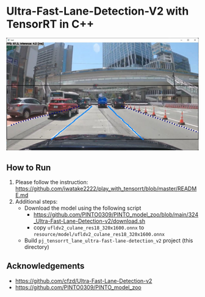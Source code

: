 # Ultra-Fast-Lane-Detection-V2 with TensorRT in C++

![00_doc/demo.jpg](00_doc/demo.jpg)

## How to Run
1. Please follow the instruction: https://github.com/iwatake2222/play_with_tensorrt/blob/master/README.md
2. Additional steps:
    - Download the model using the following script
        - https://github.com/PINTO0309/PINTO_model_zoo/blob/main/324_Ultra-Fast-Lane-Detection-v2/download.sh
        - copy `ufldv2_culane_res18_320x1600.onnx` to `resource/model/ufldv2_culane_res18_320x1600.onnx`
    - Build  `pj_tensorrt_lane_ultra-fast-lane-detection_v2` project (this directory)

## Acknowledgements
- https://github.com/cfzd/Ultra-Fast-Lane-Detection-v2
- https://github.com/PINTO0309/PINTO_model_zoo
